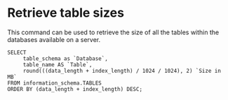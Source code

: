 Retrieve table sizes
====================

This command can be used to retrieve the
size of all the tables within the databases
available on a server.

```mysql
SELECT 
     table_schema as `Database`, 
     table_name AS `Table`, 
     round(((data_length + index_length) / 1024 / 1024), 2) `Size in MB` 
FROM information_schema.TABLES 
ORDER BY (data_length + index_length) DESC;
```
